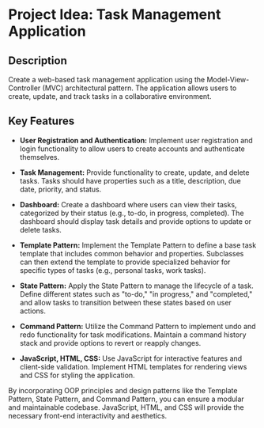 # Project Idea: Task Management Application

## Description

Create a web-based task management application using the Model-View-Controller (MVC) architectural pattern. The application allows users to create, update, and track tasks in a collaborative environment.

## Key Features

- **User Registration and Authentication:** Implement user registration and login functionality to allow users to create accounts and authenticate themselves.

- **Task Management:** Provide functionality to create, update, and delete tasks. Tasks should have properties such as a title, description, due date, priority, and status.

- **Dashboard:** Create a dashboard where users can view their tasks, categorized by their status (e.g., to-do, in progress, completed). The dashboard should display task details and provide options to update or delete tasks.

- **Template Pattern:** Implement the Template Pattern to define a base task template that includes common behavior and properties. Subclasses can then extend the template to provide specialized behavior for specific types of tasks (e.g., personal tasks, work tasks).

- **State Pattern:** Apply the State Pattern to manage the lifecycle of a task. Define different states such as "to-do," "in progress," and "completed," and allow tasks to transition between these states based on user actions.

- **Command Pattern:** Utilize the Command Pattern to implement undo and redo functionality for task modifications. Maintain a command history stack and provide options to revert or reapply changes.

- **JavaScript, HTML, CSS:** Use JavaScript for interactive features and client-side validation. Implement HTML templates for rendering views and CSS for styling the application.

By incorporating OOP principles and design patterns like the Template Pattern, State Pattern, and Command Pattern, you can ensure a modular and maintainable codebase. JavaScript, HTML, and CSS will provide the necessary front-end interactivity and aesthetics.
